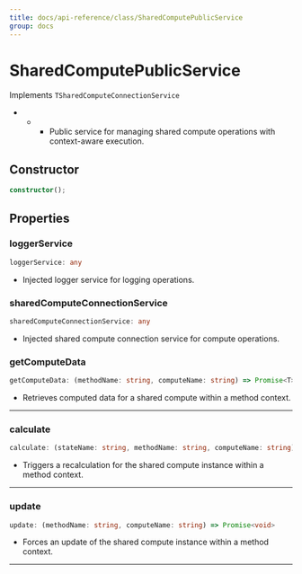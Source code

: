 ```yaml
---
title: docs/api-reference/class/SharedComputePublicService
group: docs
---
```


# SharedComputePublicService

Implements `TSharedComputeConnectionService`

*  *  * Public service for managing shared compute operations with context-aware execution.

## Constructor

```ts
constructor();
```

## Properties

### loggerService

```ts
loggerService: any
```

* Injected logger service for logging operations.

### sharedComputeConnectionService

```ts
sharedComputeConnectionService: any
```

* Injected shared compute connection service for compute operations.

### getComputeData

```ts
getComputeData: (methodName: string, computeName: string) => Promise<T>
```

* Retrieves computed data for a shared compute within a method context.
*    *    *

### calculate

```ts
calculate: (stateName: string, methodName: string, computeName: string) => Promise<void>
```

* Triggers a recalculation for the shared compute instance within a method context.
*    *    *    *

### update

```ts
update: (methodName: string, computeName: string) => Promise<void>
```

* Forces an update of the shared compute instance within a method context.
*    *    *
